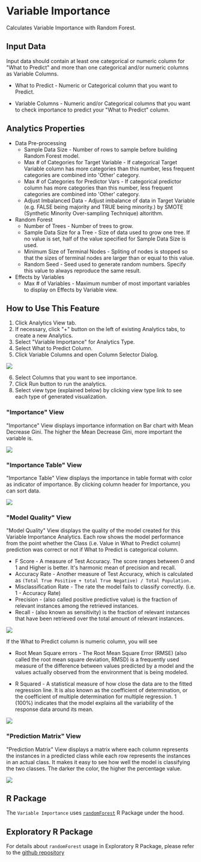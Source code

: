 # Variable Importance

Calculates Variable Importance with Random Forest.

## Input Data
Input data should contain at least one categorical or numeric column for "What to Predict" and more than one categorical and/or numeric columns as Variable Columns.

  * What to Predict - Numeric or Categorical column that you want to Predict.
  
  * Variable Columns - Numeric and/or Categorical columns that you want to check importance to predict your "What to Predict" column.

## Analytics Properties
  * Data Pre-processing
    * Sample Data Size - Number of rows to sample before building Random Forest model.
    * Max # of Categories for Target Variable - If categorical Target Variable column has more categories than this number, less frequent categories are combined into 'Other' category.
    * Max # of Categories for Predictor Vars - If categorical predictor column has more categories than this number, less frequent categories are combined into 'Other' category.
    * Adjust Imbalanced Data - Adjust imbalance of data in Target Variable (e.g. FALSE being majority and TRUE being minority.) by SMOTE (Synthetic Minority Over-sampling Technique) altorithm.
  * Random Forest
    * Number of Trees - Number of trees to grow.
    * Sample Data Size for a Tree - Size of data used to grow one tree. If no value is set, half of the value specified for Sample Data Size is used.
    * Minimum Size of Terminal Nodes - Spliting of nodes is stopped so that the sizes of terminal nodes are larger than or equal to this value.
    * Random Seed - Seed used to generate random numbers. Specify this value to always reproduce the same result.
  * Effects by Variables
    * Max # of Variables - Maximum number of most important variables to display on Effects by Variable view.

## How to Use This Feature
1. Click Analytics View tab.
2. If necessary, click "+" button on the left of existing Analytics tabs, to create a new Analytics.
3. Select "Variable Importance" for Analytics Type.
4. Select What to Predict Column.
5. Click Variable Columns and open Column Selector Dialog.

![](images/var_importance_column_select.png)

6. Select Columns that you want to see importance.
7. Click Run button to run the analytics.
8. Select view type (explained below) by clicking view type link to see each type of generated visualization.

### "Importance" View
"Importance" View displays importance information on Bar chart with Mean Decrease Gini. The higher the Mean Decrease Gini, more important the variable is. 

![](images/var_importance.png)

### "Importance Table" View
"Importance Table" View displays the importance in table format with color as indicator of importance. By clicking column header for Importance, you can sort data.

![](images/var_importance_table.png)

### "Model Quality" View
"Model Quality" View displays the quality of the model created for this Variable Importance Analytics. Each row shows the model performance from the point whether the Class (i.e. Value in What to Predict column) prediction was correct or not if What to Predict is categorical column.

- F Score - A measure of Test Accuracy. The score ranges between 0 and 1 and Higher is better.  It's harmonic mean of precision and recall.
- Accuracy Rate - Another measure of Test Accuracy, which is calculated as `(Total True Positive + total True Negative) / Total Population.`
- Misclassification Rate - The rate the model fails to classify correctly. (i.e. 1 - Accuracy Rate)
- Precision - (also called positive predictive value) is the fraction of relevant instances among the retrieved instances.
- Recall -  (also known as sensitivity) is the fraction of relevant instances that have been retrieved over the total amount of relevant instances.


![](images/var_importance_model_quality.png)

If the What to Predict column is numeric column, you will see


- Root Mean Square errors - The Root Mean Square Error (RMSE) (also called the root mean square deviation, RMSD) is a frequently used measure of the difference between values predicted by a model and the values actually observed from the environment that is being modeled.

- R Squared - A statistical measure of how close the data are to the fitted regression line. It is also known as the coefficient of determination, or the coefficient of multiple determination for multiple regression. 1 (100%) indicates that the model explains all the variability of the response data around its mean.


![](images/var_importance_table_numeric.png)


### "Prediction Matrix" View
"Prediction Matrix" View displays a matrix where each column represents the instances in a predicted class while each row represents the instances in an actual class. It makes it easy to see how well the model is classifying the two classes. The darker the color, the higher the percentage value.

![](images/var_importance_prediction_matrix.png)

## R Package

The `Variable Importance` uses [`randomForest`](https://cran.r-project.org/web/packages/randomForest/index.html) R Package under the hood.

## Exploratory R Package

For details about `randomForest` usage in Exploratory R Package, please refer to the [github repository](https://github.com/exploratory-io/exploratory_func/blob/master/R/randomForest_tidiers.R)
